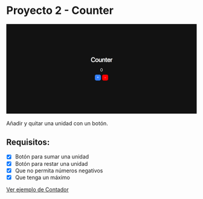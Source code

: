 # Proyecto 2 - Counter

![](screenshot.png)

Añadir y quitar una unidad con un botón.

## Requisitos:

- [x] Botón para sumar una unidad
- [x] Botón para restar una unidad
- [x] Que no permita números negativos
- [x] Que tenga un máximo

[Ver ejemplo de Contador](https://codepen.io/vishnu_dileesh/pen/WNrJvzm)